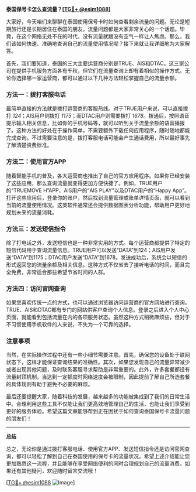 **泰国保号卡怎么查流量？[[TG💪+ @esim1088](https://t.me/s/esim1088)]**

大家好，今天咱们来聊聊在泰国使用保号卡时如何查看剩余流量的问题。无论是短期旅行还是长期居住在泰国的朋友，流量问题都是大家非常关心的一个话题。毕竟，在这个网络无处不在的时代，没有流量就跟没有空气一样让人焦虑。那么，我们该如何快速、准确地查询自己的流量使用情况呢？接下来就让我详细地为大家解答。

首先，我们要知道，泰国的三大主要运营商分别是TRUE、AIS和DTAC。这三家公司在提供手机服务方面各有千秋，但它们在流量查询上却有着相似的操作方式。无论你选择哪一家运营商，都可以通过以下几种方法轻松掌握自己的流量余额。

### 方法一：拨打客服电话

最简单直接的方法就是拨打运营商的客服热线。对于TRUE用户来说，可以直接拨打 *124*；AIS用户则拨打 *1175*；而DTAC用户则需要拨打 *1678*。拨通后，按照语音提示输入相关信息，比如你的手机号码等，就可以听到关于流量余额的语音播报了。这种方法的好处在于操作简单，不需要额外下载任何应用程序，随时随地都能完成查询。不过需要注意的是，拨打客服电话可能会产生通话费用，所以最好事先了解清楚资费标准。

### 方法二：使用官方APP

随着智能手机的普及，各大运营商也推出了自己的官方应用程序。如果你已经安装了这些应用，那么查询流量就变得更加方便快捷了。例如，TRUE用户的“TRUEMOVE H”APP、AIS用户的“AIS PLAY”以及DTAC用户的“Happy App”。打开这些应用后，登录你的账户，然后找到流量管理或账单详情页面，就可以看到当前的流量使用情况。这类软件通常还会提供数据图表分析功能，帮助用户更好地规划未来的流量消耗。

### 方法三：发送短信指令

除了打电话之外，发送短信也是一种非常实用的方式。每个运营商都提供了特定的短信代码用于查询流量信息。TRUE用户可以发送“DATA”到124；AIS用户发送“DATA”到1175；DTAC用户发送“DATA”到1678。发送成功后，系统会以短信的形式返回您的流量余额及相关信息。这种方式不仅省去了接听电话的时间，而且完全免费，非常适合那些希望节省时间的人群。

### 方法四：访问官网查询

如果您喜欢传统一点的方式，也可以通过浏览器访问运营商的官方网站进行查询。TRUE、AIS和DTAC都有专门的网站供客户查询个人信息。登录之后进入个人中心页面，就能看到包括流量在内的各项服务状态。虽然这种方式稍微麻烦些，但对于不习惯使用手机软件的人来说，不失为一个可靠的选择。

### 注意事项

当然，在实际操作过程中还有一些小细节需要注意。首先，确保您的设备处于联网状态下，这样才能保证查询结果的准确性。其次，如果您发现自己的流量异常减少或者出现其他问题，及时联系客服寻求帮助是非常重要的。此外，许多套餐都设有流量封顶机制，当达到一定额度时网络速度会被限制，因此提前了解自己所选套餐的具体规则有助于避免不必要的麻烦。

最后还要提醒大家，随着科技的发展，越来越多的功能被集成到了我们的日常生活中。合理利用这些工具不仅能让我们更高效地管理自己的生活，也能让我们享受到更好的服务体验。希望这篇文章能够帮到正在困扰于如何查询泰国保号卡流量问题的朋友们！

---

**总结**

总之，无论你是通过拨打客服电话、使用官方APP、发送短信指令还是访问官网查询，都可以轻松了解到自己在泰国使用的保号卡的流量状况。希望上述介绍能让您更加熟悉这一流程，并且能够在享受网络便利的同时合理规划自己的流量消费。如果还有其他疑问，欢迎随时留言交流哦！

[[TG💪+ @esim1088](https://t.me/s/esim1088) ![Image](https://i.postimg.cc/4NQfJmqS/Snipaste-2025-05-13-00-14-12.png)]